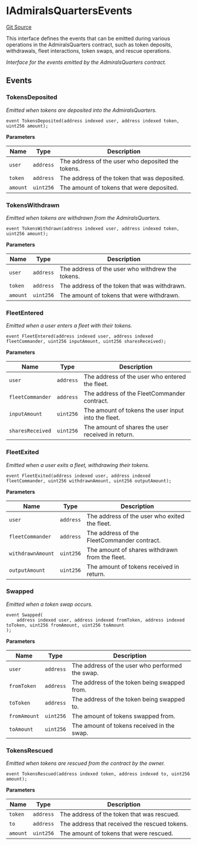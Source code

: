# IAdmiralsQuartersEvents
[Git Source](https://github.com/OasisDEX/summer-earn-protocol/blob/0276900cbe9b1188d82d1b9bcbb8c174e79a15a1/src/events/IAdmiralsQuartersEvents.sol)

This interface defines the events that can be emitted during various operations
in the AdmiralsQuarters contract, such as token deposits, withdrawals, fleet interactions,
token swaps, and rescue operations.

*Interface for the events emitted by the AdmiralsQuarters contract.*


## Events
### TokensDeposited
*Emitted when tokens are deposited into the AdmiralsQuarters.*


```solidity
event TokensDeposited(address indexed user, address indexed token, uint256 amount);
```

**Parameters**

|Name|Type|Description|
|----|----|-----------|
|`user`|`address`|The address of the user who deposited the tokens.|
|`token`|`address`|The address of the token that was deposited.|
|`amount`|`uint256`|The amount of tokens that were deposited.|

### TokensWithdrawn
*Emitted when tokens are withdrawn from the AdmiralsQuarters.*


```solidity
event TokensWithdrawn(address indexed user, address indexed token, uint256 amount);
```

**Parameters**

|Name|Type|Description|
|----|----|-----------|
|`user`|`address`|The address of the user who withdrew the tokens.|
|`token`|`address`|The address of the token that was withdrawn.|
|`amount`|`uint256`|The amount of tokens that were withdrawn.|

### FleetEntered
*Emitted when a user enters a fleet with their tokens.*


```solidity
event FleetEntered(address indexed user, address indexed fleetCommander, uint256 inputAmount, uint256 sharesReceived);
```

**Parameters**

|Name|Type|Description|
|----|----|-----------|
|`user`|`address`|The address of the user who entered the fleet.|
|`fleetCommander`|`address`|The address of the FleetCommander contract.|
|`inputAmount`|`uint256`|The amount of tokens the user input into the fleet.|
|`sharesReceived`|`uint256`|The amount of shares the user received in return.|

### FleetExited
*Emitted when a user exits a fleet, withdrawing their tokens.*


```solidity
event FleetExited(address indexed user, address indexed fleetCommander, uint256 withdrawnAmount, uint256 outputAmount);
```

**Parameters**

|Name|Type|Description|
|----|----|-----------|
|`user`|`address`|The address of the user who exited the fleet.|
|`fleetCommander`|`address`|The address of the FleetCommander contract.|
|`withdrawnAmount`|`uint256`|The amount of shares withdrawn from the fleet.|
|`outputAmount`|`uint256`|The amount of tokens received in return.|

### Swapped
*Emitted when a token swap occurs.*


```solidity
event Swapped(
    address indexed user, address indexed fromToken, address indexed toToken, uint256 fromAmount, uint256 toAmount
);
```

**Parameters**

|Name|Type|Description|
|----|----|-----------|
|`user`|`address`|The address of the user who performed the swap.|
|`fromToken`|`address`|The address of the token being swapped from.|
|`toToken`|`address`|The address of the token being swapped to.|
|`fromAmount`|`uint256`|The amount of tokens swapped from.|
|`toAmount`|`uint256`|The amount of tokens received in the swap.|

### TokensRescued
*Emitted when tokens are rescued from the contract by the owner.*


```solidity
event TokensRescued(address indexed token, address indexed to, uint256 amount);
```

**Parameters**

|Name|Type|Description|
|----|----|-----------|
|`token`|`address`|The address of the token that was rescued.|
|`to`|`address`|The address that received the rescued tokens.|
|`amount`|`uint256`|The amount of tokens that were rescued.|

